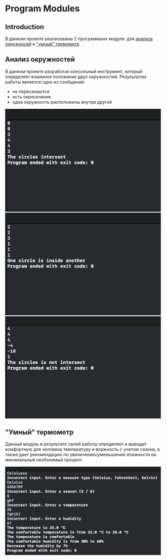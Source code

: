 # Program Modules

## Introduction

В данном проекте реализованы 2 программынх модуля: для [анализа окружносей](#анализ-окружностей) и ["умный" термометр](#умный-термометр).

## Анализ окружностей

В данном проекте разработан консольный инструмент, который определяет взаимное положение двух окружностей. Результатом работы является одно из сообщений:

- не пересекаются
- есть пересечение
- одна окружность расположены внутри другой

![example_1](./../images/ProgramModules/circles_1.png)
![example_2](./../images/ProgramModules/circles_2.png)
![example_3](./../images/ProgramModules/circles_3.png)

## "Умный" термометр

Данный модуль в результате своей работы определяет и выводит комфортную для человека температуру и влажность с учетом сезона, а также дает рекомендацию по увеличению/уменьшению влажности на минимальный необхоимый процент.

![smart_thermometer](./../images/ProgramModules/smart_thermometer.png)
